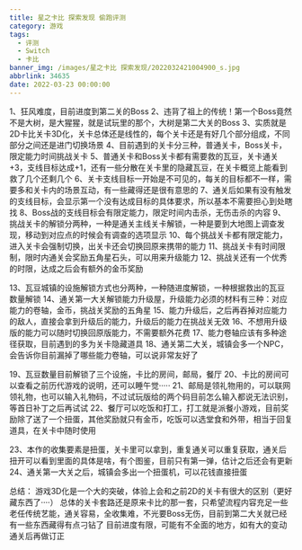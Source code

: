 ```yaml
---
title: 星之卡比 探索发现 偷跑评测
category: 游戏
tags:
  - 评测
  - Switch
  - 卡比
banner_img: /images/星之卡比 探索发现/2022032421004900_s.jpg
abbrlink: 34635
date: 2022-03-23 00:00:00
---
```

1、狂风难度，目前进度到第二关的Boss
2、违背了祖上的传统！第一个Boss竟然不是大树，是大猩猩，就是试玩里的那个，大树是第二大关的Boss
3、实质就是2D卡比关卡3D化，关卡总体还是线性的，每个关卡还是有好几个部分组成，不同部分之间还是进门切换场景
4、目前遇到的关卡分三种，普通关卡，Boss关卡，限定能力时间挑战关卡
5、普通关卡和Boss关卡都有需要救的瓦豆，关卡通关+3，支线目标达成+1，还有一些分散在关卡里的隐藏瓦豆，在关卡概览上能看到救了几个还剩几个
6、关卡支线目标一开始是不可见的，每关的目标都不一样，需要多和关卡内的场景互动，有一些藏得还是很有意思的
7、通关后如果有没有触发的支线目标，会显示第一个没有达成目标的具体要求，所以基本不需要担心到处瞎找
8、Boss战的支线目标会有限定能力，限定时间内击杀，无伤击杀的内容
9、挑战关卡的解锁分两种，一种是通关主线关卡解锁，一种是要到大地图上调查发现，移动到对应点的时候会有调查的选项显示
10、每个挑战关卡都有限定能力，进入关卡会强制切换，出关卡还会切换回原来携带的能力
11、挑战关卡有时间限制，限时内通关会奖励五角星石头，可以用来升级能力
12、挑战关还有一个优秀的时限，达成之后会有额外的金币奖励

13、瓦豆城镇的设施解锁方式也分两种，一种随进度解锁，一种根据救出的瓦豆数量解锁
14、通关第一大关解锁能力升级屋，升级能力必须的材料有三种：对应能力的卷轴，金币，挑战关奖励的五角星
15、能力升级后，之后再吞掉对应能力的敌人，直接会拿到升级后的能力，升级后的能力在挑战关无效
16、不想用升级版的能力可以随时切换回原版能力，不需要额外花费
17、能力卷轴应该有多种途径获取，目前遇到的多为关卡隐藏道具
18、通关第二大关，城镇会多一个NPC，会告诉你目前漏掉了哪些能力卷轴，可以说非常友好了

19、瓦豆数量目前解锁了三个设施，卡比的房间，邮局，餐厅
20、卡比的房间可以查看之前历代游戏的说明，还可以睡午觉·····
21、邮局是领礼物用的，可以联网领礼物，也可以输入礼物码，不过试玩版给的两个码目前怎么输入都说无法识别，等首日补丁之后再试试
22、餐厅可以吃饭和打工，打工就是派餐小游戏，目前奖励除了送了一个扭蛋，其他奖励就只有金币，吃饭可以选堂食和外带，相当于回复道具，在关卡中随时使用

23、本作的收集要素是扭蛋，关卡里可以拿到，重复通关可以重复获取，通关后扭开可以看到里面的具体是啥，有个图鉴，目前只有第一弹，估计之后还会有更新
24、通关第一大关之后，城镇会多出一个扭蛋机，可以花钱直接扭蛋

总结：
游戏3D化是一个大的突破，体验上会和之前2D的关卡有很大的区别（更好藏东西了····）
总体的关卡套路还是原来卡比的那一套，只希望流程内容充足一些
老任传统艺能，通关容易，全收集难，不光要Boss无伤，目前到第二大关就已经有一些东西藏得有点刁钻了
目前进度有限，可能有不全面的地方，如有大的变动通关后再做订正
